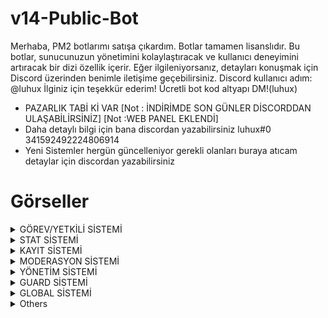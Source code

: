 # v14-Public-Bot
Merhaba, PM2 botlarımı satışa çıkardım. Botlar tamamen lisanslıdır. Bu botlar, sunucunuzun yönetimini kolaylaştıracak ve kullanıcı deneyimini artıracak bir dizi özellik içerir. Eğer ilgileniyorsanız, detayları konuşmak için Discord üzerinden benimle iletişime geçebilirsiniz. Discord kullanıcı adım: @luhux İlginiz için teşekkür ederim!
Ücretli bot kod altyapı DM!(luhux)
- PAZARLIK TABİ Kİ VAR
[Not : İNDİRİMDE SON GÜNLER DİSCORDDAN ULAŞABİLİRSİNİZ]
[Not :WEB PANEL EKLENDİ]
- Daha detaylı bilgi için bana discordan yazabilirsiniz luhux#0 341592492224806914
- Yeni Sistemler hergün güncelleniyor gerekli olanları buraya atıcam detaylar için discordan yazabilirsiniz
# Görseller
<details>
  <summary>GÖREV/YETKİLİ SİSTEMİ</summary>

| Komut                  | Resim                                                                                                  |
| ---------------------- | ------------------------------------------------------------------------------------------------------ |
| Görev Dağıtma | <img alt="image" src= "https://github.com/utw0/v14-Public-Bot-Satilik/assets/74924310/e35a1af7-305e-48ee-b28e-59525c90ca9b"> |
| Görev Dağıtma Detay | <img alt="image" src="https://github.com/utw0/v14-Public-Bot-Satilik/assets/74924310/9b69c450-f171-4a95-82e2-6254b08ae26b"> |
| Görev 1.sayfa | <img alt="image" src="https://github.com/utw0/v14-Public-Bot-Satilik/assets/74924310/183013a5-5bed-4a26-95f1-3b32594a079e"> |
| Görev 2.sayfa | <img alt="image" src="https://github.com/utw0/v14-Public-Bot-Satilik/assets/74924310/0c70acf1-b78f-4861-a8ce-64ceeaf1bdd5"> |
| Görev Bilgileri | <img alt="image" src="https://github.com/utw0/v14-Public-Bot-Satilik/assets/74924310/f90c1f86-56be-44db-9059-5fa2bb556c7d"> |
| Yetkim | <img alt="image" src="https://github.com/utw0/v14-Public-Bot-Satilik/assets/74924310/52b2128e-cc30-42df-be4d-f8437079ee24"> |
| Yetkim 2.sayfa | <img alt="image" src="https://github.com/utw0/v14-Public-Bot-Satilik/assets/74924310/3424a767-600b-4fab-bba0-9ead01a166d7"> |
| Yetkim 3.sayfa | <img alt="image" src="https://github.com/utw0/v14-Public-Bot-Satilik/assets/74924310/83994430-0317-4004-b489-6d2fce76669f"> |
| Yetkim Yetki UP DOWN | <img alt="image" src="https://github.com/utw0/v14-Public-Bot-Satilik/assets/74924310/93a6739c-c3b4-4007-adf4-edfacf2468e3"> |
| Yetkim Başlat | <img alt="image" src="https://github.com/utw0/v14-Public-Bot-Satilik/assets/74924310/e790ed9b-f922-44b0-b60a-b81c993dbf15"> |
| Yetkim Bitir  | <img alt="image" src="https://github.com/utw0/v14-Public-Bot-Satilik/assets/74924310/a63263cd-589d-4ce5-b858-58716f1576a8"> |
| Yetkim Düzenle  | <img alt="image" src="https://github.com/utw0/v14-Public-Bot-Satilik/assets/74924310/f1f6dadd-b2cb-46c5-86b9-1536cd7ab0b3"> |
| Yetkili Komutları  | <img alt="image" src="https://github.com/utw0/v14-Public-Bot-Satilik/assets/74924310/f9c1e231-58b4-4f5e-8c1f-c25908db155b"> |
</details>

<details>
  <summary>STAT SİSTEMİ</summary>

| Komut                  | Resim                                                                                                  |
| ---------------------- | ------------------------------------------------------------------------------------------------------ |
| Stat | <img alt="image" src= "https://github.com/utw0/v14-Public-Bot-Satilik/assets/74924310/d2c993a7-8c39-4ba6-8b44-3f114dcc534e"> |
| Stat 2.sayfa | <img alt="image" src="https://github.com/utw0/v14-Public-Bot-Satilik/assets/74924310/8e8e58f6-c1be-42c5-bb5f-992e28ff8d5f"> |
| Stat 3.sayfa | <img alt="image" src="https://github.com/utw0/v14-Public-Bot-Satilik/assets/74924310/95484b36-552a-46bd-8abe-c51a47897f52"> |
| Stat 4.sayfa | <img alt="image" src="https://github.com/utw0/v14-Public-Bot-Satilik/assets/74924310/083055d5-2c1e-47ff-b665-98433dbe2108"> |
| Stat 5.sayfa | <img alt="image" src="https://github.com/utw0/v14-Public-Bot-Satilik/assets/74924310/1f3db91f-a008-4804-a124-40236f3f528f"> |
| Stat 6.sayfa | <img alt="image" src="https://github.com/utw0/v14-Public-Bot-Satilik/assets/74924310/cdebf3ca-3c15-4e7b-a9c2-c3a10908db0a"> |
| Rol Stat | <img alt="image" src="https://github.com/utw0/v14-Public-Bot-Satilik/assets/74924310/bb364208-e9b9-4753-9993-849c154070e8"> |
| Top Komutu | <img alt="image" src="https://github.com/utw0/v14-Public-Bot-Satilik/assets/74924310/5b17a56c-94b6-4738-93da-76ac741462c0"> |
| Top Komutu | <img alt="image" src="https://github.com/utw0/v14-Public-Bot-Satilik/assets/74924310/3ec9eaa9-9378-4a6c-9df0-eb85ea527875"> |
</details>

<details>
  <summary>KAYIT SİSTEMİ</summary>

| Komut                  | Resim                                                                                                  |
| ---------------------- | ------------------------------------------------------------------------------------------------------ |
| Kayıt Komutu | <img alt="image" src= "https://github.com/utw0/v14-Public-Bot-Satilik/assets/74924310/e0e529eb-3aaa-4018-9064-744e8ec9678a"> |
| Kayıt Menü Secim | <img alt="image" src="https://github.com/utw0/v14-Public-Bot-Satilik/assets/74924310/55d642f6-82dd-4fed-8374-03aff3665f30"> |
| Kayıtsız | <img alt="image" src="https://github.com/utw0/v14-Public-Bot-Satilik/assets/74924310/3e164458-2e3d-46ac-a746-5decf1eecb3a"> |
| Kayıt Bilgi | <img alt="image" src="https://github.com/utw0/v14-Public-Bot-Satilik/assets/74924310/ac8d0b30-1b35-469a-9f2d-df30bf8d7dc0"> |
| Sorumluluk Perm | <img alt="image" src="https://github.com/utw0/v14-Public-Bot-Satilik/assets/74924310/195f8c50-701f-4778-832f-ec1c5051ac56"> |
| Kayıt Komutları | <img alt="image" src="https://github.com/utw0/v14-Public-Bot-Satilik/assets/74924310/a47b643a-1b5e-4f97-ab15-382d788ff256"> |
</details>

<details>
  <summary>MODERASYON SİSTEMİ</summary>

| Komut                  | Resim                                                                                                  |
| ---------------------- | ------------------------------------------------------------------------------------------------------ |
| Mute | <img alt="image" src= "https://github.com/utw0/v14-Public-Bot-Satilik/assets/74924310/833029fc-2575-4474-81b0-52818f741ee5"> |
| UnMUTE | <img alt="image" src="https://github.com/utw0/v14-Public-Bot-Satilik/assets/74924310/1bc2ddd4-ee57-4e30-98ee-000b417d6d69"> |
| CezaBilgi | <img alt="image" src="https://github.com/utw0/v14-Public-Bot-Satilik/assets/74924310/ac0c6556-88cc-4526-98f8-0d2f33b658ea"> |
| Warn | <img alt="image" src="https://github.com/utw0/v14-Public-Bot-Satilik/assets/74924310/5552c4ad-ac3f-4df3-b5c5-35730742a647"> |
| Moderasyon Komutları | <img alt="image" src="https://github.com/utw0/v14-Public-Bot-Satilik/assets/74924310/ddbbb226-d445-4660-918b-43aa2312ede6"> |
</details>

<details>
  <summary>YÖNETİM SİSTEMİ</summary>

| Komut                  | Resim                                                                                                  |
| ---------------------- | ------------------------------------------------------------------------------------------------------ |
| Penal | <img alt="image" src= "https://github.com/utw0/v14-Public-Bot-Satilik/assets/74924310/fa26ada0-a782-453a-8b9d-c0fd23ff493e"> |
| Csay | <img alt="image" src= "https://github.com/utw0/v14-Public-Bot-Satilik/assets/74924310/78172fae-195a-485b-bdc3-7816283eb550"> |
| ServerKontrol | <img alt="image" src= "https://github.com/utw0/v14-Public-Bot-Satilik/assets/74924310/109c2378-4d9c-4375-8b9f-dbbab8beb4c3"> |
| Rollog | <img alt="image" src= "https://github.com/utw0/v14-Public-Bot-Satilik/assets/74924310/a3a058a4-2365-48ae-9c20-1a4ed9e31424"> |
| Rol Denetim | <img alt="image" src= "https://github.com/utw0/v14-Public-Bot-Satilik/assets/74924310/0934f6b4-ec01-41c3-bdc3-719f568c342c"> |
| Rol Yönet | <img alt="image" src= "https://github.com/utw0/v14-Public-Bot-Satilik/assets/74924310/56c4f418-b992-4e26-9a48-2115ed3422de"> |
| Ses Log | <img alt="image" src= "https://github.com/utw0/v14-Public-Bot-Satilik/assets/74924310/b2ccf0d9-1792-474e-a94e-11b4dcaa6321"> |
| Snipe | <img alt="image" src= "https://github.com/utw0/v14-Public-Bot-Satilik/assets/74924310/4bc60f3f-ffda-44a6-86a0-287bb6980f70"> |
| Veri Sıfırla | <img alt="image" src= "https://github.com/utw0/v14-Public-Bot-Satilik/assets/74924310/fe365cf9-831b-4957-a593-f1faa58373d3"> |
| Yönetim Komutları | <img alt="image" src= "https://github.com/utw0/v14-Public-Bot-Satilik/assets/74924310/f40fd59b-2a9d-411a-bd3c-fc400b8e35b6"> |
</details>

<details>
  <summary>GUARD SİSTEMİ</summary>

| Komut                  | Resim                                                                                                  |
| ---------------------- | ------------------------------------------------------------------------------------------------------ |
| Guard | <img alt="image" src= "https://github.com/utw0/v14-Public-Bot-Satilik/assets/74924310/bc106c7a-8695-4608-b4ae-5a965195f70f"> |
| Denetim | <img alt="image" src= "https://github.com/utw0/v14-Public-Bot-Satilik/assets/74924310/d12f695e-6d28-48cb-828e-6db2b0286a16"> |
| Takeback | <img alt="image" src= "https://github.com/utw0/v14-Public-Bot-Satilik/assets/74924310/7375fc6a-f2e3-4bcf-a90d-9f9192a3d663"> |
| Guard Komutları | <img alt="image" src= "https://github.com/utw0/v14-Public-Bot-Satilik/assets/74924310/20382dbf-681d-4bbf-9a6f-d190cb8d428c"> |
</details>

<details>
  <summary>GLOBAL SİSTEMİ</summary>

| Komut                  | Resim                                                                                                  |
| ---------------------- | ------------------------------------------------------------------------------------------------------ |
| Ship | <img alt="image" src= "https://github.com/utw0/v14-Public-Bot-Satilik/assets/74924310/f1aa180a-d2c1-4cca-a71b-8455ef7fd71c"> |
| Spotify | <img alt="image" src= "https://github.com/utw0/v14-Public-Bot-Satilik/assets/74924310/c0527b0f-9857-499f-9587-84fd16b9a99d"> |
| Tweet | <img alt="image" src= "https://github.com/utw0/v14-Public-Bot-Satilik/assets/74924310/096e3dce-4c99-4619-8d59-296859256fb7"> |
| Profil | <img alt="image" src= "https://github.com/utw0/v14-Public-Bot-Satilik/assets/74924310/327c973b-c85c-43e7-a341-2ed58fa8f341"> |
| Global Komutlar | <img alt="image" src= "https://github.com/utw0/v14-Public-Bot-Satilik/assets/74924310/c7227af4-f8d5-4d98-b5fd-159ddce79909"> |
</details>

<details>
  <summary>Others</summary>

| Komut                  | Resim                                                                                                  |
| ---------------------- | ------------------------------------------------------------------------------------------------------ |
| Dosya | <img alt="image" src= "https://github.com/utw0/v14-Public-Bot-Satilik/assets/74924310/5171216e-b24c-4d0a-8b0e-8e958e14e1ad"> |
</details>








